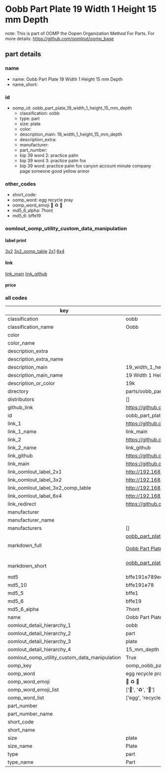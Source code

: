 # Oobb Part Plate 19 Width 1 Height 15 mm Depth  

note: This is part of OOMP the Oopen Organization Method For Parts. For more details: https://github.com/oomlout/oomp_base

##  part details
  







### name
* name: Oobb Part Plate 19 Width 1 Height 15 mm Depth
* name_short: 
### id
* oomp_id: oobb_part_plate_19_width_1_height_15_mm_depth
  * classification: oobb
  * type: part
  * size: plate
  * color: 
  * description_main: 19_width_1_height_15_mm_depth
  * description_extra: 
  * manufacturer: 
  * part_number: 
  * bip 39 word 2: practice palm
  * bip 39 word 3: practice palm fox
  * bip 39 word: practice palm fox canyon account minute company page someone good yellow armor

### other_codes
* short_code: 
* oomp_word: egg recycle pray
* oomp_word_emoji :egg: :recycle: :pray:
* md5_6_alpha: 7hont
* md5_6: bffe19






### oomlout_oomp_utility_custom_data_manipulation
#### label print
[3x2](http://192.168.1.245:1112/?label=oomp%207hont)
[3x2_oomp_table](http://192.168.1.108:1112/?label=oomp%207hont)
[2x1](http://192.168.1.242:1112/?label=oomp%207hont)
[6x4](http://192.168.1.55:1112/?label=oomp%207hont)    

#### link

[link_main](https://github.com/oomlout/oomlout_oomp_version_1_messy/tree/main/parts/oobb_part_plate_19_width_1_height_15_mm_depth) [link_github](https://github.com/oomlout/oomlout_oomp_version_1_messy/tree/main/parts/oobb_part_plate_19_width_1_height_15_mm_depth)                             

#### price







### all codes 
| key | value |  
| --- | --- |  
| classification | oobb |  
| classification_name | Oobb |  
| color |  |  
| color_name |  |  
| description_extra |  |  
| description_extra_name |  |  
| description_main | 19_width_1_height_15_mm_depth |  
| description_main_name | 19 Width 1 Height 15 mm Depth |  
| description_or_color | 19k |  
| directory | parts/oobb_part_plate_19_width_1_height_15_mm_depth |  
| distributors | [] |  
| github_link | https://github.com/oomlout/oomlout_oomp_part_src/tree/main/parts/oobb_part_plate_19_width_1_height_15_mm_depth |  
| id | oobb_part_plate_19_width_1_height_15_mm_depth |  
| link_1 | https://github.com/oomlout/oomlout_oomp_version_1_messy/tree/main/parts/oobb_part_plate_19_width_1_height_15_mm_depth |  
| link_1_name | link_main |  
| link_2 | https://github.com/oomlout/oomlout_oomp_version_1_messy/tree/main/parts/oobb_part_plate_19_width_1_height_15_mm_depth |  
| link_2_name | link_github |  
| link_github | https://github.com/oomlout/oomlout_oomp_version_1_messy/tree/main/parts/oobb_part_plate_19_width_1_height_15_mm_depth |  
| link_main | https://github.com/oomlout/oomlout_oomp_version_1_messy/tree/main/parts/oobb_part_plate_19_width_1_height_15_mm_depth |  
| link_oomlout_label_2x1 | http://192.168.1.242:1112/?label=oomp%207hont |  
| link_oomlout_label_3x2 | http://192.168.1.245:1112/?label=oomp%207hont |  
| link_oomlout_label_3x2_oomp_table | http://192.168.1.108:1112/?label=oomp%207hont |  
| link_oomlout_label_6x4 | http://192.168.1.55:1112/?label=oomp%207hont |  
| link_redirect | https://github.com/oomlout/oomlout_oomp_version_1_messy/tree/main/parts/oobb_part_plate_19_width_1_height_15_mm_depth |  
| manufacturer |  |  
| manufacturer_name |  |  
| manufacturers | [] |  
| markdown_full | [oobb_part_plate_19_width_1_height_15_mm_depth](none)<br>[](none)<br>[Oobb Part Plate 19 Width 1 Height 15 Mm Depth](none)<br><br> |  
| markdown_short | [oobb_part_plate_19_width_1_height_15_mm_depth](none)<br><br> |  
| md5 | bffe191e789ee5d23500c21cb8a7d54b |  
| md5_10 | bffe191e78 |  
| md5_5 | bffe1 |  
| md5_6 | bffe19 |  
| md5_6_alpha | 7hont |  
| name | Oobb Part Plate 19 Width 1 Height 15 mm Depth |  
| oomlout_detail_hierarchy_1 | oobb |  
| oomlout_detail_hierarchy_2 | part |  
| oomlout_detail_hierarchy_3 | plate |  
| oomlout_detail_hierarchy_4 | 15_mm_depth |  
| oomlout_oomp_utility_custom_data_manipulation | True |  
| oomp_key | oomp_oobb_part_plate_19_width_1_height_15_mm_depth |  
| oomp_word | egg recycle pray |  
| oomp_word_emoji | :egg: :recycle: :pray: |  
| oomp_word_emoji_list | [':egg:', ':recycle:', ':pray:'] |  
| oomp_word_list | ['egg', 'recycle', 'pray'] |  
| part_number |  |  
| part_number_name |  |  
| short_code |  |  
| short_name |  |  
| size | plate |  
| size_name | Plate |  
| type | part |  
| type_name | Part |  
